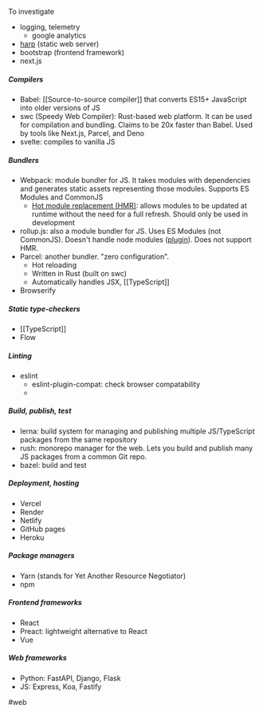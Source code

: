 To investigate
- logging, telemetry
	- google analytics
- [harp](http://harpjs.com/) (static web server)
- bootstrap (frontend framework)
- next.js


##### Compilers
- Babel: [[Source-to-source compiler]] that converts ES15+ JavaScript into older versions of JS
- swc (Speedy Web Compiler): Rust-based web platform. It can be used for compilation and bundling. Claims to be 20x faster than Babel. Used by tools like Next.js, Parcel, and Deno
- svelte: compiles to vanilla JS


##### Bundlers
- Webpack: module bundler for JS. It takes modules with dependencies and generates static assets representing those modules. Supports ES Modules and CommonJS
	- [Hot module replacement (HMR)](https://webpack.js.org/guides/hot-module-replacement/): allows modules to be updated at runtime without the need for a full refresh. Should only be used in development
- rollup.js: also a module bundler for JS. Uses ES Modules (not CommonJS). Doesn't handle node modules ([plugin](https://www.npmjs.com/package/@rollup/plugin-node-resolve)). Does not support HMR.
- Parcel: another bundler. "zero configuration".
	- Hot reloading
	- Written in Rust (built on swc)
	- Automatically handles JSX, [[TypeScript]]
- Browserify


##### Static type-checkers
- [[TypeScript]]
- Flow


##### Linting
- eslint
	- eslint-plugin-compat: check browser compatability
	- 


##### Build, publish, test
- lerna: build system for managing and publishing multiple JS/TypeScript packages from the same repository
- rush: monorepo manager for the web. Lets you build and publish many JS packages from a common Git repo.
- bazel: build and test


##### Deployment, hosting
- Vercel
- Render
- Netlify
- GitHub pages
- Heroku


##### Package managers
- Yarn (stands for Yet Another Resource Negotiator)
- npm


##### Frontend frameworks
- React
- Preact: lightweight alternative to React
- Vue


##### Web frameworks
- Python: FastAPI, Django, Flask
- JS: Express, Koa, Fastify

#web


